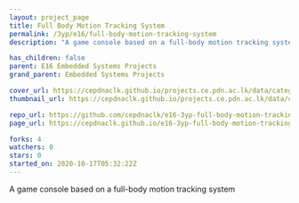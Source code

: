 ```yaml
---
layout: project_page
title: Full Body Motion Tracking System
permalink: /3yp/e16/full-body-motion-tracking-system
description: "A game console based on a full-body motion tracking system"

has_children: false
parent: E16 Embedded Systems Projects
grand_parent: Embedded Systems Projects

cover_url: https://cepdnaclk.github.io/projects.ce.pdn.ac.lk/data/categories/3yp/cover_page.jpg
thumbnail_url: https://cepdnaclk.github.io/projects.ce.pdn.ac.lk/data/categories/3yp/thumbnail.jpg

repo_url: https://github.com/cepdnaclk/e16-3yp-full-body-motion-tracking-system
page_url: https://cepdnaclk.github.io/e16-3yp-full-body-motion-tracking-system

forks: 4
watchers: 0
stars: 0
started_on: 2020-10-17T05:32:22Z
---
```

A game console based on a full-body motion tracking system

